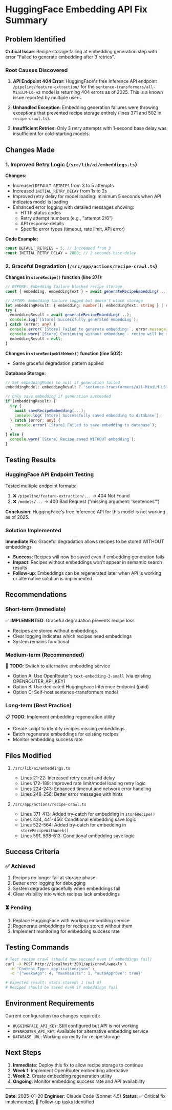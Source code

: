 # HuggingFace Embedding API Fix Summary

## Problem Identified

**Critical Issue**: Recipe storage failing at embedding generation step with error "Failed to generate embedding after 3 retries".

### Root Causes Discovered

1. **API Endpoint 404 Error**: HuggingFace's free Inference API endpoint `/pipeline/feature-extraction/` for the `sentence-transformers/all-MiniLM-L6-v2` model is returning 404 errors as of 2025. This is a known issue reported by multiple users.

2. **Unhandled Exception**: Embedding generation failures were throwing exceptions that prevented recipe storage entirely (lines 371 and 502 in `recipe-crawl.ts`).

3. **Insufficient Retries**: Only 3 retry attempts with 1-second base delay was insufficient for cold-starting models.

## Changes Made

### 1. Improved Retry Logic (`/src/lib/ai/embeddings.ts`)

**Changes:**
- Increased `DEFAULT_RETRIES` from 3 to 5 attempts
- Increased `INITIAL_RETRY_DELAY` from 1s to 2s
- Improved retry delay for model loading: minimum 5 seconds when API indicates model is loading
- Enhanced error logging with detailed messages showing:
  - HTTP status codes
  - Retry attempt numbers (e.g., "attempt 2/6")
  - API response details
  - Specific error types (timeout, rate limit, API error)

**Code Example:**
```typescript
const DEFAULT_RETRIES = 5; // Increased from 3
const INITIAL_RETRY_DELAY = 2000; // 2 seconds base delay
```

### 2. Graceful Degradation (`/src/app/actions/recipe-crawl.ts`)

**Changes in `storeRecipe()` function (line 371):**
```typescript
// BEFORE: Embedding failure blocked recipe storage
const { embedding, embeddingText } = await generateRecipeEmbedding(...);

// AFTER: Embedding failure logged but doesn't block storage
let embeddingResult: { embedding: number[]; embeddingText: string } | null = null;
try {
  embeddingResult = await generateRecipeEmbedding(...);
  console.log(`[Store] Successfully generated embedding`);
} catch (error: any) {
  console.error(`[Store] Failed to generate embedding:`, error.message);
  console.warn(`[Store] Continuing without embedding - recipe will be saved`);
  embeddingResult = null;
}
```

**Changes in `storeRecipeWithWeek()` function (line 502):**
- Same graceful degradation pattern applied

**Database Storage:**
```typescript
// Set embeddingModel to null if generation failed
embeddingModel: embeddingResult ? 'sentence-transformers/all-MiniLM-L6-v2' : null,

// Only save embedding if generation succeeded
if (embeddingResult) {
  try {
    await saveRecipeEmbedding(...);
    console.log(`[Store] Successfully saved embedding to database`);
  } catch (error: any) {
    console.error(`[Store] Failed to save embedding to database`);
  }
} else {
  console.warn(`[Store] Recipe saved WITHOUT embedding`);
}
```

## Testing Results

### HuggingFace API Endpoint Testing

Tested multiple endpoint formats:
1. ❌ `/pipeline/feature-extraction/...` → 404 Not Found
2. ❌ `/models/...` → 400 Bad Request ("missing argument: 'sentences'")

**Conclusion**: HuggingFace's free Inference API for this model is not working as of 2025.

### Solution Implemented

**Immediate Fix**: Graceful degradation allows recipes to be stored WITHOUT embeddings
- **Success**: Recipes will now be saved even if embedding generation fails
- **Impact**: Recipes without embeddings won't appear in semantic search results
- **Follow-up**: Embeddings can be regenerated later when API is working or alternative solution is implemented

## Recommendations

### Short-term (Immediate)
✅ **IMPLEMENTED**: Graceful degradation prevents recipe loss
- Recipes are stored without embeddings
- Clear logging indicates which recipes need embeddings
- System remains functional

### Medium-term (Recommended)
🔄 **TODO**: Switch to alternative embedding service
- Option A: Use OpenRouter's `text-embedding-3-small` (via existing OPENROUTER_API_KEY)
- Option B: Use dedicated HuggingFace Inference Endpoint (paid)
- Option C: Self-host sentence-transformers model

### Long-term (Best Practice)
📋 **TODO**: Implement embedding regeneration utility
- Create script to identify recipes missing embeddings
- Batch regenerate embeddings for existing recipes
- Monitor embedding success rate

## Files Modified

1. `/src/lib/ai/embeddings.ts`
   - Lines 21-22: Increased retry count and delay
   - Lines 172-189: Improved rate limit/model loading retry logic
   - Lines 224-243: Enhanced timeout and network error handling
   - Lines 248-256: Better error messages with hints

2. `/src/app/actions/recipe-crawl.ts`
   - Lines 371-413: Added try-catch for embedding in `storeRecipe()`
   - Lines 434, 441-456: Conditional embedding save logic
   - Lines 522-564: Added try-catch for embedding in `storeRecipeWithWeek()`
   - Lines 591, 598-613: Conditional embedding save logic

## Success Criteria

### ✅ Achieved
1. Recipes no longer fail at storage phase
2. Better error logging for debugging
3. System degrades gracefully when embeddings fail
4. Clear visibility into which recipes lack embeddings

### ⏳ Pending
1. Replace HuggingFace with working embedding service
2. Regenerate embeddings for recipes stored without them
3. Implement monitoring for embedding success rate

## Testing Commands

```bash
# Test recipe crawl (should now succeed even if embeddings fail)
curl -X POST http://localhost:3001/api/crawl/weekly \
  -H "Content-Type: application/json" \
  -d '{"weeksAgo": 4, "maxResults": 1, "autoApprove": true}'

# Expected result: stats.stored: 1 (not 0)
# Recipes should be saved even if embeddings fail
```

## Environment Requirements

Current configuration (no changes required):
- `HUGGINGFACE_API_KEY`: Still configured but API is not working
- `OPENROUTER_API_KEY`: Available for alternative embedding service
- `DATABASE_URL`: Working correctly for recipe storage

## Next Steps

1. **Immediate**: Deploy this fix to allow recipe storage to continue
2. **Week 1**: Implement OpenRouter embedding alternative
3. **Week 2**: Create embedding regeneration utility
4. **Ongoing**: Monitor embedding success rate and API availability

---

**Date**: 2025-01-20
**Engineer**: Claude Code (Sonnet 4.5)
**Status**: ✅ Critical fix implemented, 🔄 Follow-up tasks identified
